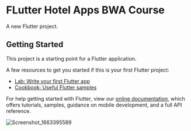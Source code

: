 # FLutter Hotel Apps BWA Course

A new Flutter project.

## Getting Started

This project is a starting point for a Flutter application.

A few resources to get you started if this is your first Flutter project:

- [Lab: Write your first Flutter app](https://flutter.dev/docs/get-started/codelab)
- [Cookbook: Useful Flutter samples](https://flutter.dev/docs/cookbook)

For help getting started with Flutter, view our
[online documentation](https://flutter.dev/docs), which offers tutorials,
samples, guidance on mobile development, and a full API reference.

![Screenshot_1663395589](https://user-images.githubusercontent.com/103131773/190942287-5c1eea81-9aea-44f9-9ecd-5263e1994ddf.png)
